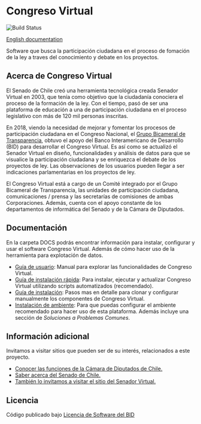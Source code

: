 # Congreso Virtual

![Build Status](http://trole.informaticapucv.cl:2083/buildStatus/icon?job=CongresoVirtual&style=plastic)

[English documentation](..blob/master/README_en.md)

Software que busca la participación ciudadana en el proceso de fomación de la ley a traves del conocimiento y debate en los proyectos.

## Acerca  de Congreso Virtual

El Senado de Chile creó una herramienta tecnológica creada Senador Virtual en 2003, que tenía como objetivo que la ciudadanía conociera el proceso de la formación de la ley. Con el tiempo, pasó de ser una plataforma de educación a una de participación ciudadana en el proceso legislativo con más de 120 mil personas inscritas.

En 2018, viendo la necesidad de mejorar y fomentar los procesos de participación ciudadana en el Congreso Nacional, el [Grupo Bicameral de Transparencia](https://www.camara.cl/camara/media/bicameral/bicameral.html), obtuvo el apoyo del Banco Interamericano de Desarrollo (BID) para desarrollar el Congreso Virtual. Es así como se actualizó el Senador Virtual en diseño, funcionalidades y análisis de datos para que se visualice la participación ciudadana y se enriquezca el debate de los proyectos de ley. Las observaciones de los usuarios pueden llegar a ser indicaciones parlamentarias en los proyectos de ley.

El Congreso Virtual está a cargo de un Comité integrado por el Grupo Bicameral de Transparencia, las unidades de participación ciudadana, comunicaciones / prensa y las secretarías de comisiones de ambas Corporaciones. Además, cuenta con el apoyo constante de los departamentos de informática del Senado y de la Cámara de Diputados.

## Documentación

En la carpeta DOCS podrás encontrar información para instalar, configurar y usar el software Congreso Virtual. Además de cómo hacer uso de la herramienta para explotación de datos.
* [Guía de usuario](https://github.com/eii-pucv/congreso-virtual/blob/master/DOCS/MANUAL_USUARIO.pdf): Manual para explorar las funcionalidades de Congreso Virtual.
* [Guía de instalación rápida](DOCS/INSTALACION_RAPIDA.md): Para instalar, ejecutar y actualizar Congreso Virtual utilizando scripts automatizados (recomendado).
* [Guía de instalación](https://github.com/eii-pucv/congreso-virtual/blob/master/INSTALACION.md): Pasos mas en detalle para clonar y configurar manualmente los componentes de Congreso Virtual.
* [Instalación de ambiente](https://github.com/eii-pucv/congreso-virtual/blob/master/DOCS/INSTALACION_AMBIENTE.pdf): Para que puedas configurar el ambiente recomendado para hacer uso de esta plataforma. Además incluye una sección de _Soluciones a Problemas Comunes_.

## Información adicional

Invitamos a visitar sitios que pueden ser de su interés, relacionados a este proyecto.

* [Conocer las funciones de la Cámara de Diputados de Chile.](https://www.camara.cl/camara/camara_diputados.aspx)
* [Saber acerca del Senado de Chile.](https://www.senado.cl/funciones-del-senado/senado/2012-11-07/100615.html)
* [También lo invitamos a visitar el sitio del Senador Virtual.](https://www.senadorvirtual.cl)

## Licencia


Código publicado bajo [Licencia de Software del BID](../blob/master/LICENCIA)

